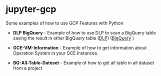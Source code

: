 # jupyter-gcp
Some examples of how to use GCP Features with Python

 - **DLP BigQuery** - Example of how to use DLP to scan a BigQuery table saving the result in other BigQuery table ([DLP](https://cloud.google.com/dlp/)) ([BigQuery](https://cloud.google.com/bigquery/) )


 - **GCE-VM-Information** - Example of how to get information about Operation System in your GCE Instances.

 - **BQ-All-Table-Dateset** - Example of how to get all table in all dataset from a project

